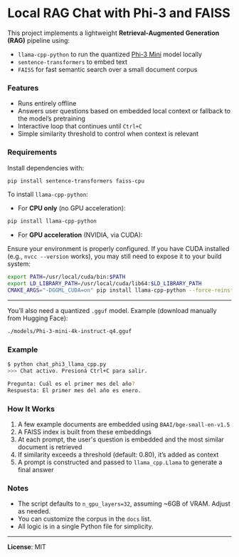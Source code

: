 # Local RAG Chat with Phi-3 and FAISS

This project implements a lightweight **Retrieval-Augmented Generation (RAG)** pipeline using:

- `llama-cpp-python` to run the quantized [Phi-3 Mini](https://huggingface.co/microsoft/Phi-3-mini-4k-instruct-gguf/blob/main/Phi-3-mini-4k-instruct-q4.gguf) model locally
- `sentence-transformers` to embed text
- `FAISS` for fast semantic search over a small document corpus

### Features

- Runs entirely offline
- Answers user questions based on embedded local context or fallback to the model’s pretraining
- Interactive loop that continues until `Ctrl+C`
- Simple similarity threshold to control when context is relevant

### Requirements

Install dependencies with:

```bash
pip install sentence-transformers faiss-cpu
```

To install `llama-cpp-python`:

- For **CPU only** (no GPU acceleration):

```bash
pip install llama-cpp-python
```

- For **GPU acceleration** (NVIDIA, via CUDA):

Ensure your environment is properly configured. If you have CUDA installed (e.g., `nvcc --version` works), you may still need to expose it to your build system:

```bash
export PATH=/usr/local/cuda/bin:$PATH
export LD_LIBRARY_PATH=/usr/local/cuda/lib64:$LD_LIBRARY_PATH
CMAKE_ARGS="-DGGML_CUDA=on" pip install llama-cpp-python --force-reinstall --no-cache-dir
```

---

You’ll also need a quantized `.gguf` model. Example (download manually from Hugging Face):

```bash
./models/Phi-3-mini-4k-instruct-q4.gguf
```

### Example

```bash
$ python chat_phi3_llama_cpp.py
>>> Chat activo. Presioná Ctrl+C para salir.

Pregunta: Cuál es el primer mes del año?
Respuesta: El primer mes del año es enero.
```

### How It Works

1. A few example documents are embedded using `BAAI/bge-small-en-v1.5`
2. A FAISS index is built from these embeddings
3. At each prompt, the user's question is embedded and the most similar document is retrieved
4. If similarity exceeds a threshold (default: 0.80), it’s added as context
5. A prompt is constructed and passed to `llama_cpp.Llama` to generate a final answer

### Notes

- The script defaults to `n_gpu_layers=32`, assuming ~6GB of VRAM. Adjust as needed.
- You can customize the corpus in the `docs` list.
- All logic is in a single Python file for simplicity.

---

**License**: MIT
